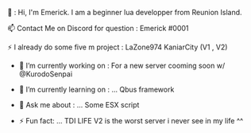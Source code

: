 👋 : Hi, I'm Emerick. I am a beginner lua developper from Reunion Island.

📫 Contact Me on Discord for question : Emerick #0001

⚡ I already do some five m project :
LaZone974
KaniarCity (V1 , V2)

- 🔭 I’m currently working on :
For a new server cooming soon w/ @KurodoSenpai

- 🌱 I’m currently learning on : ...
Qbus framework

- 💬 Ask me about : ...
Some ESX script

- ⚡ Fun fact: ...
TDI LIFE V2 is the worst server i never see in my life ^^
